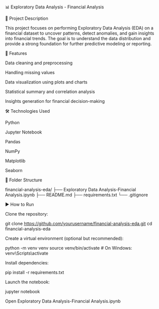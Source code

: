 📊 Exploratory Data Analysis - Financial Analysis

📌 Project Description

This project focuses on performing Exploratory Data Analysis (EDA) on a financial dataset to uncover patterns, detect anomalies, and gain insights into financial trends. The goal is to understand the data distribution and provide a strong foundation for further predictive modeling or reporting.

🚀 Features

Data cleaning and preprocessing

Handling missing values

Data visualization using plots and charts

Statistical summary and correlation analysis

Insights generation for financial decision-making

🛠️ Technologies Used

Python

Jupyter Notebook

Pandas

NumPy

Matplotlib

Seaborn

📂 Folder Structure

financial-analysis-eda/
├── Exploratory Data Analysis-Financial Analysis.ipynb
├── README.md
├── requirements.txt
└── .gitignore

▶️ How to Run

Clone the repository:

git clone https://github.com/yourusername/financial-analysis-eda.git
cd financial-analysis-eda

Create a virtual environment (optional but recommended):

python -m venv venv
source venv/bin/activate  # On Windows: venv\Scripts\activate

Install dependencies:

pip install -r requirements.txt

Launch the notebook:

jupyter notebook

Open Exploratory Data Analysis-Financial Analysis.ipynb
